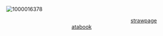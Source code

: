 ![1000016378](https://github.com/user-attachments/assets/d544c8f4-54c4-4247-9093-1151183d25ef)


⠀⠀⠀⠀⠀⠀⠀⠀⠀⠀⠀⠀⠀⠀⠀⠀⠀⠀⠀⠀⠀⠀⠀⠀⠀⠀⠀⠀⠀⠀⠀⠀ [strawpage](https://deliriouslydelirium.straw.page/) ⠀⠀⠀⠀⠀⠀⠀⠀⠀⠀⠀⠀⠀⠀⠀⠀⠀[atabook](https://fluxaration.atabook.org/)
